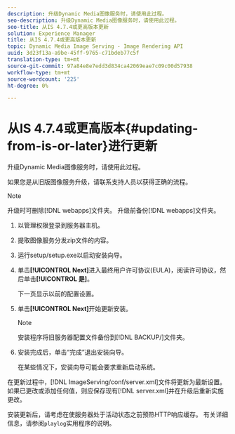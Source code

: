```yaml
---
description: 升级Dynamic Media图像服务时，请使用此过程。
seo-description: 升级Dynamic Media图像服务时，请使用此过程。
seo-title: 从IS 4.7.4或更高版本更新
solution: Experience Manager
title: 从IS 4.7.4或更高版本更新
topic: Dynamic Media Image Serving - Image Rendering API
uuid: 3d23f13a-a9be-45ff-9765-c71bdeb77c5f
translation-type: tm+mt
source-git-commit: 97a84e8e7edd3d834ca42069eae7c09c00d57938
workflow-type: tm+mt
source-wordcount: '225'
ht-degree: 0%

---
```



# 从IS 4.7.4或更高版本{#updating-from-is-or-later}进行更新

升级Dynamic Media图像服务时，请使用此过程。

如果您是从旧版图像服务升级，请联系支持人员以获得正确的流程。

>[!NOTE]
>
>升级时可删除[!DNL webapps]文件夹。 升级前备份[!DNL webapps]文件夹。

1. 以管理权限登录到服务器主机。
1. 提取图像服务分发zip文件的内容。
1. 运行setup/setup.exe以启动安装向导。
1. 单击&#x200B;**[!UICONTROL Next]**&#x200B;进入最终用户许可协议(EULA)，阅读许可协议，然后单击&#x200B;**[!UICONTROL 是]**。

   下一页显示以前的配置设置。
1. 单击&#x200B;**[!UICONTROL Next]**&#x200B;开始更新安装。

   >[!NOTE]
   >
   >安装程序将旧服务器配置文件备份到[!DNL BACKUP/]文件夹。

1. 安装完成后，单击“完成”退出安装向导。

   在某些情况下，安装向导可能会要求重新启动系统。

在更新过程中，[!DNL ImageServing/conf/server.xml]文件将更新为最新设置。 如果已更改或添加任何值，则应保存现有[!DNL server.xml]并在升级后重新实施更改。

安装更新后，请考虑在使服务器处于活动状态之前预热HTTP响应缓存。 有关详细信息，请参阅`playlog`实用程序的说明。
